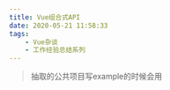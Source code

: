 ```yaml
---
title: Vue组合式API
date: 2020-05-21 11:58:33
tags:
    - Vue杂谈
    - 工作经验总结系列
---
```

> 抽取的公共项目写example的时候会用